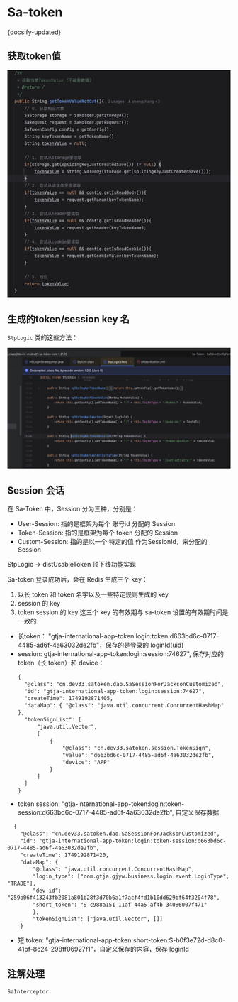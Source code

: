 # Sa-token
{docsify-updated}

## 获取token值

<center><img src="pics/sa-token.png" alt=""></center>

## 生成的token/session key 名
`StpLogic`  类的这些方法：
<center><img src="pics/sa-token-2.png" alt=""></center>

## Session 会话
在 Sa-Token 中，Session 分为三种，分别是：

+ User-Session: 指的是框架为每个 账号id 分配的 Session
+ Token-Session: 指的是框架为每个 token 分配的 Session
+ Custom-Session: 指的是以一个 特定的值 作为SessionId，来分配的 Session

StpLogic -> distUsableToken 顶下线功能实现


Sa-token 登录成功后，会在 Redis 生成三个 key：
1. 以长 token 和 token 名字以及一些特定规则生成的 key
2. session 的 key
3. token session 的 key
这三个 key 的有效期与 sa-token 设置的有效期时间是一致的

+ 长token： "gtja-international-app-token:login:token:d663bd6c-0717-4485-ad6f-4a63032de2fb"，保存的是登录的 loginId(uid)
+ session: gtja-international-app-token:login:session:74627", 保存对应的 token（长 token）和 device：
  ```
  {
    "@class": "cn.dev33.satoken.dao.SaSessionForJacksonCustomized",
    "id": "gtja-international-app-token:login:session:74627",
    "createTime": 1749192871405,
    "dataMap": { "@class": "java.util.concurrent.ConcurrentHashMap" },
    "tokenSignList": [
        "java.util.Vector",
        [
            {
                "@class": "cn.dev33.satoken.session.TokenSign",
                "value": "d663bd6c-0717-4485-ad6f-4a63032de2fb",
                "device": "APP"
            }
        ]
    ]
  }
  ```
+ token session: "gtja-international-app-token:login:token-session:d663bd6c-0717-4485-ad6f-4a63032de2fb", 自定义保存数据
```
  {
    "@class": "cn.dev33.satoken.dao.SaSessionForJacksonCustomized",
    "id": "gtja-international-app-token:login:token-session:d663bd6c-0717-4485-ad6f-4a63032de2fb",
    "createTime": 1749192871420,
    "dataMap": {
        "@class": "java.util.concurrent.ConcurrentHashMap",
        "login_type": ["com.gtja.gjyw.business.login.event.LoginType", "TRADE"],
        "dev-id": "259b06f413243fb2081a801b28f3d70b6a1f7acf4fd1b10dd629bf64f3204f78",
        "short_token": "S-c988a151-11af-44a5-af4b-34086007f471"
        },
        "tokenSignList": ["java.util.Vector", []]
    }
  ```
+ 短 token: "gtja-international-app-token:short-token:S-b0f3e72d-d8c0-41bf-8c24-298ff06927f1"，自定义保存的内容，保存 loginId

## 注解处理
`SaInterceptor`